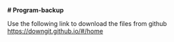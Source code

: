 **# Program-backup**

Use the following link to download the files from github
https://downgit.github.io/#/home
